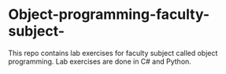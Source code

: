 # Object-programming-faculty-subject-
This repo contains lab exercises for faculty subject called object programming. Lab exercises are done in C# and Python. 
